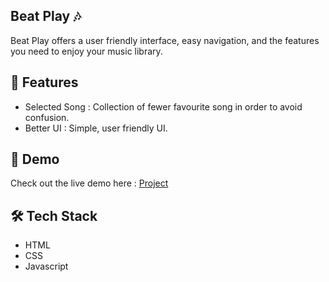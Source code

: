 ## Beat Play 🎶
Beat Play offers a user friendly interface, easy navigation, and the features you need to enjoy your music library.

## 📑 Features
<ul>
  <li>Selected Song : Collection of fewer favourite song in order to avoid confusion.</li>
  <li>Better UI : Simple, user friendly UI.</li>
</ul>

## 🚀 Demo
Check out the live demo here : [Project](https://shristi-125.github.io/beat_play/)

## 🛠️ Tech Stack
<ul>
  <li>HTML</li>
  <li>CSS</li>
  <li>Javascript</li>
</ul>
